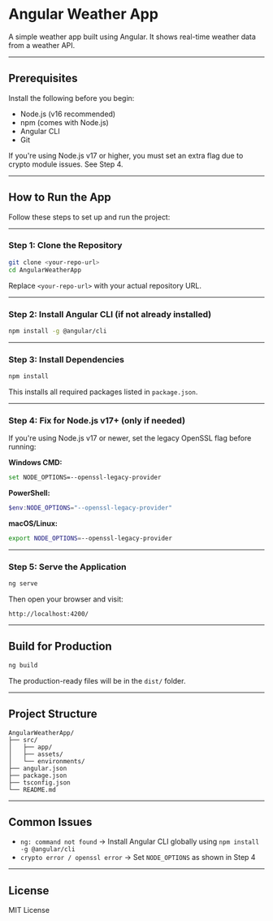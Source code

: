 # Angular Weather App

A simple weather app built using Angular. It shows real-time weather data from a weather API.

---

## Prerequisites

Install the following before you begin:

- Node.js (v16 recommended)
- npm (comes with Node.js)
- Angular CLI
- Git

If you're using Node.js v17 or higher, you must set an extra flag due to crypto module issues. See Step 4.

---

## How to Run the App

Follow these steps to set up and run the project:

---

### Step 1: Clone the Repository

```bash
git clone <your-repo-url>
cd AngularWeatherApp
```

Replace `<your-repo-url>` with your actual repository URL.

---

### Step 2: Install Angular CLI (if not already installed)

```bash
npm install -g @angular/cli
```

---

### Step 3: Install Dependencies

```bash
npm install
```

This installs all required packages listed in `package.json`.

---

### Step 4: Fix for Node.js v17+ (only if needed)

If you're using Node.js v17 or newer, set the legacy OpenSSL flag before running:

**Windows CMD:**

```bash
set NODE_OPTIONS=--openssl-legacy-provider
```

**PowerShell:**

```powershell
$env:NODE_OPTIONS="--openssl-legacy-provider"
```

**macOS/Linux:**

```bash
export NODE_OPTIONS=--openssl-legacy-provider
```

---

### Step 5: Serve the Application

```bash
ng serve
```

Then open your browser and visit:

```
http://localhost:4200/
```

---

## Build for Production

```bash
ng build
```

The production-ready files will be in the `dist/` folder.

---

## Project Structure

```
AngularWeatherApp/
├── src/
│   ├── app/
│   ├── assets/
│   └── environments/
├── angular.json
├── package.json
├── tsconfig.json
└── README.md
```

---

## Common Issues

- `ng: command not found` → Install Angular CLI globally using `npm install -g @angular/cli`
- `crypto error / openssl error` → Set `NODE_OPTIONS` as shown in Step 4

---

## License

MIT License

